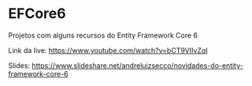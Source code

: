 # EFCore6
Projetos com alguns recursos do Entity Framework Core 6

Link da live: https://www.youtube.com/watch?v=bCT9VIIvZqI

Slides: https://www.slideshare.net/andreluizsecco/novidades-do-entity-framework-core-6
